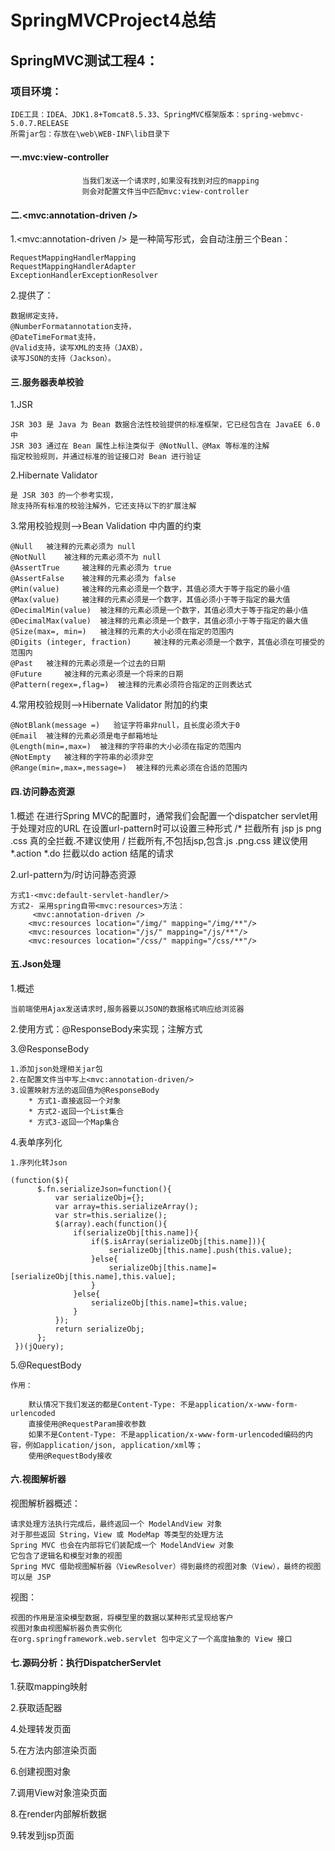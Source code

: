 # SpringMVCProject4总结

## SpringMVC测试工程4：

### 项目环境：

	IDE工具：IDEA、JDK1.8+Tomcat8.5.33、SpringMVC框架版本：spring-webmvc-5.0.7.RELEASE
	所需jar包：存放在\web\WEB-INF\lib目录下

#### 一.mvc:view-controller

					当我们发送一个请求时,如果没有找到对应的mapping
					则会对配置文件当中匹配mvc:view-controller		
					
#### 二.<mvc:annotation-driven />

1.<mvc:annotation-driven /> 是一种简写形式，会自动注册三个Bean：

	RequestMappingHandlerMapping
	RequestMappingHandlerAdapter
	ExceptionHandlerExceptionResolver
	
2.提供了：

	数据绑定支持，
	@NumberFormatannotation支持，
	@DateTimeFormat支持，
	@Valid支持，读写XML的支持（JAXB），
	读写JSON的支持（Jackson）。

#### 三.服务器表单校验

1.JSR 

	JSR 303 是 Java 为 Bean 数据合法性校验提供的标准框架，它已经包含在 JavaEE 6.0 中 
	JSR 303 通过在 Bean 属性上标注类似于 @NotNull、@Max 等标准的注解
	指定校验规则，并通过标准的验证接口对 Bean 进行验证
	
2.Hibernate Validator   
	
	是 JSR 303 的一个参考实现，
	除支持所有标准的校验注解外，它还支持以下的扩展注解
	
3.常用校验规则——>Bean Validation 中内置的约束

	@Null   被注释的元素必须为 null       
	@NotNull    被注释的元素必须不为 null       
	@AssertTrue     被注释的元素必须为 true       
	@AssertFalse    被注释的元素必须为 false       
	@Min(value)     被注释的元素必须是一个数字，其值必须大于等于指定的最小值       
	@Max(value)     被注释的元素必须是一个数字，其值必须小于等于指定的最大值       
	@DecimalMin(value)  被注释的元素必须是一个数字，其值必须大于等于指定的最小值       
	@DecimalMax(value)  被注释的元素必须是一个数字，其值必须小于等于指定的最大值       
	@Size(max=, min=)   被注释的元素的大小必须在指定的范围内       
	@Digits (integer, fraction)     被注释的元素必须是一个数字，其值必须在可接受的范围内       
	@Past   被注释的元素必须是一个过去的日期       
	@Future     被注释的元素必须是一个将来的日期       
	@Pattern(regex=,flag=)  被注释的元素必须符合指定的正则表达式       
	
4.常用校验规则——>Hibernate Validator 附加的约束  

	@NotBlank(message =)   验证字符串非null，且长度必须大于0       
	@Email  被注释的元素必须是电子邮箱地址       
	@Length(min=,max=)  被注释的字符串的大小必须在指定的范围内       
	@NotEmpty   被注释的字符串的必须非空       
	@Range(min=,max=,message=)  被注释的元素必须在合适的范围内 
	

#### 四.访问静态资源  

1.概述
		在进行Spring MVC的配置时，通常我们会配置一个dispatcher servlet用于处理对应的URL
		在设置url-pattern时可以设置三种形式
			/*
				拦截所有   jsp  js png .css  真的全拦截.不建议使用
			/
				拦截所有,不包括jsp,包含.js .png.css     建议使用 
			*.action   *.do
				拦截以do action 结尾的请求
				
2.url-pattern为/时访问静态资源

	方式1-<mvc:default-servlet-handler/>
	方式2- 采用spring自带<mvc:resources>方法：
		 <mvc:annotation-driven />
		<mvc:resources location="/img/" mapping="/img/**"/>   
		<mvc:resources location="/js/" mapping="/js/**"/>    
		<mvc:resources location="/css/" mapping="/css/**"/>  

#### 五.Json处理

1.概述

	当前端使用Ajax发送请求时,服务器要以JSON的数据格式响应给浏览器
	
2.使用方式：@ResponseBody来实现；注解方式

3.@ResponseBody

	1.添加json处理相关jar包
	2.在配置文件当中写上<mvc:annotation-driven/>
	3.设置映射方法的返回值为@ResponseBody
		* 方式1-直接返回一个对象
		* 方式2-返回一个List集合
		* 方式3-返回一个Map集合
		
4.表单序列化

	1.序列化转Json
	
	(function($){
          $.fn.serializeJson=function(){
              var serializeObj={};
              var array=this.serializeArray();
              var str=this.serialize();
              $(array).each(function(){
                  if(serializeObj[this.name]){
                      if($.isArray(serializeObj[this.name])){
                          serializeObj[this.name].push(this.value);
                      }else{
                          serializeObj[this.name]=[serializeObj[this.name],this.value];
                      }
                  }else{
                      serializeObj[this.name]=this.value;
                  }
              });
              return serializeObj;
          };
     })(jQuery);
	
5.@RequestBody

	作用：
	
		默认情况下我们发送的都是Content-Type: 不是application/x-www-form-urlencoded
		直接使用@RequestParam接收参数
		如果不是Content-Type: 不是application/x-www-form-urlencoded编码的内容，例如application/json, application/xml等；
		使用@RequestBody接收
		
#### 六.视图解析器

视图解析器概述：

	请求处理方法执行完成后，最终返回一个 ModelAndView 对象
	对于那些返回 String，View 或 ModeMap 等类型的处理方法
	Spring MVC 也会在内部将它们装配成一个 ModelAndView 对象
	它包含了逻辑名和模型对象的视图
	Spring MVC 借助视图解析器（ViewResolver）得到最终的视图对象（View），最终的视图可以是 JSP 
	
视图：

	视图的作用是渲染模型数据，将模型里的数据以某种形式呈现给客户
	视图对象由视图解析器负责实例化
	在org.springframework.web.servlet 包中定义了一个高度抽象的 View 接口
	
#### 七.源码分析：执行DispatcherServlet

1.获取mapping映射
	
2.获取适配器
	
4.处理转发页面
	
5.在方法内部渲染页面
	
6.创建视图对象
	
7.调用View对象渲染页面
	
8.在render内部解析数据

9.转发到jsp页面
	
